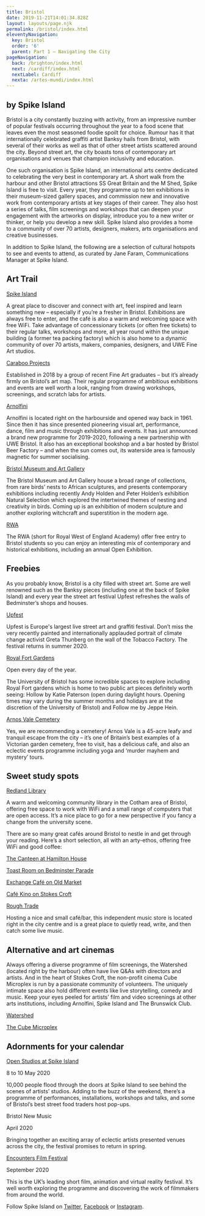 ```yaml
---
title: Bristol
date: 2019-11-21T14:01:34.828Z
layout: layouts/page.njk
permalink: /bristol/index.html
eleventyNavigation:
  key: Bristol
  order: '6'
  parent: Part 1 – Navigating the City
pageNavigation:
  back: /brighton/index.html
  next: /cardiff/index.html
  nextLabel: Cardiff
  nexta: /artes-mundi/index.html
---
```

## by Spike Island

Bristol is a city constantly buzzing with activity, from an impressive number of popular festivals occurring throughout the year to a food scene that leaves even the most seasoned foodie spoilt for choice. Rumour has it that internationally celebrated graffiti artist Banksy hails from Bristol, with several of their works as well as that of other street artists scattered around the city. Beyond street art, the city boasts tons of contemporary art organisations and venues that champion inclusivity and education.

One such organisation is Spike Island, an international arts centre dedicated to celebrating the very best in contemporary art. A short walk from the harbour and other Bristol attractions SS Great Britain and the M Shed, Spike Island is free to visit. Every year, they programme up to ten exhibitions in their museum-sized gallery spaces, and commission new and innovative work from contemporary artists at key stages of their career. They also host a series of talks, film screenings and workshops that can deepen your engagement with the artworks on display, introduce you to a new writer or thinker, or help you develop a new skill. Spike Island also provides a home to a community of over 70 artists, designers, makers, arts organisations and creative businesses.

In addition to Spike Island, the following are a selection of cultural hotspots to see and events to attend, as curated by Jane Faram, Communications Manager at Spike Island. 

## Art Trail

[Spike Island ](https://www.artrabbit.com/organisations/spike-island)

A great place to discover and connect with art, feel inspired and learn something new – especially if you’re a fresher in Bristol. Exhibitions are always free to enter, and the café is also a warm and welcoming space with free WiFi. Take advantage of concessionary tickets (or often free tickets) to their regular talks, workshops and more, all year round within the unique building (a former tea packing factory) which is also home to a dynamic community of over 70 artists, makers, companies, designers, and UWE Fine Art studios. 

[Caraboo Projects ](https://www.artrabbit.com/organisations/caraboo-projects)

Established in 2018 by a group of recent Fine Art graduates – but it’s already firmly on Bristol’s art map. Their regular programme of ambitious exhibitions and events are well worth a look, ranging from drawing workshops, screenings, and scratch labs for artists.

[Arnolfini](https://www.artrabbit.com/organisations/arnolfini)

Arnolfini is located right on the harbourside and opened way back in 1961. Since then it has since presented pioneering visual art, performance, dance, film and music through exhibitions and events. It has just announced a brand new programme for 2019-2020, following a new partnership with UWE Bristol. It also has an exceptional bookshop and a bar hosted by Bristol Beer Factory – and when the sun comes out, its waterside area is famously magnetic for summer socialising.

[Bristol Museum and Art Gallery](https://www.artrabbit.com/organisations/bristol-museum-art-gallery)

The Bristol Museum and Art Gallery house a broad range of collections, from rare birds’ nests to African sculptures, and presents contemporary exhibitions including recently Andy Holden and Peter Holden’s exhibition Natural Selection which explored the intertwined themes of nesting and creativity in birds. Coming up is an exhibition of modern sculpture and another exploring witchcraft and superstition in the modern age. 

[RWA](https://www.artrabbit.com/organisations/royal-west-of-england-academy)

The RWA (short for Royal West of England Academy) offer free entry to Bristol students so you can enjoy an interesting mix of contemporary and historical exhibitions, including an annual Open Exhibition. 

## Freebies

As you probably know, Bristol is a city filled with street art. Some are well renowned such as the Banksy pieces (including one at the back of Spike Island) and every year the street art festival Upfest refreshes the walls of Bedminster’s shops and houses. 

[Upfest](https://www.upfest.co.uk/)

Upfest is Europe's largest live street art and graffiti festival. Don’t miss the very recently painted and internationally applauded portrait of climate change activist Greta Thunberg on the wall of the Tobacco Factory. The festival returns in summer 2020.

[Royal Fort Gardens](https://www.artrabbit.com/events/katie-paterson-hollow)

Open every day of the year.

The University of Bristol has some incredible spaces to explore including Royal Fort gardens which is home to two public art pieces definitely worth seeing: Hollow by Katie Paterson (open during daylight hours. Opening times may vary during the summer months and holidays are at the discretion of the University of Bristol) and Follow me by Jeppe Hein. 

[Arnos Vale Cemetery](https://arnosvale.org.uk/)

Yes, we are recommending a cemetery! Arnos Vale is a 45-acre leafy and tranquil escape from the city – it’s one of Britain’s best examples of a Victorian garden cemetery, free to visit, has a delicious café, and also an eclectic events programme including yoga and ‘murder mayhem and mystery’ tours. 

## Sweet study spots

[Redland Library ](https://www.bristol.gov.uk/libraries-archives/library-finder/-/journal_content/56/20195/LIBRARY-UPRN-000000076586/LIBRARY-DISPLAY)

A warm and welcoming community library in the Cotham area of Bristol, offering free space to work with WiFi and a small range of computers that are open access. It’s a nice place to go for a new perspective if you fancy a change from the university scene. 

There are so many great cafés around Bristol to nestle in and get through your reading. Here’s a short selection, all with an arty-ethos, offering free WiFi and good coffee: 

[The Canteen at Hamilton House ](https://www.canteenbristol.co.uk/)

[Toast Room on Bedminster Parade](https://www.thetoastroom.co.uk/) 

[Exchange Café on Old Market ](https://www.exchangebristol.com/coffee-shop-and-kitchen)

[Café Kino on Stokes Croft ](http://www.cafekino.coop/)

[Rough Trade](https://www.roughtrade.com/gb)

Hosting a nice and small café/bar, this independent music store is located right in the city centre and is a great place to quietly read, write, and then catch some live music.

## Alternative and art cinemas

Always offering a diverse programme of film screenings, the Watershed (located right by the harbour) often have live Q&As with directors and artists. And in the heart of Stokes Croft, the non-profit cinema Cube Microplex is run by a passionate community of volunteers. The uniquely intimate space also hold different events like live storytelling, comedy and music. Keep your eyes peeled for artists’ film and video screenings at other arts institutions, including Arnolfini, Spike Island and The Brunswick Club. 

[Watershed ](https://www.watershed.co.uk/)

[The Cube Microplex ](https://cubecinema.com/)

## Adornments for your calendar

[Open Studios at Spike Island](https://www.artrabbit.com/organisations/spike-island)

8 to 10 May 2020 

10,000 people flood through the doors at Spike Island to see behind the scenes of artists’ studios. Adding to the buzz of the weekend, there’s a programme of performances, installations, workshops and talks, and some of Bristol’s best street food traders host pop-ups.

Bristol New Music

April 2020

Bringing together an exciting array of eclectic artists presented venues across the city, the festival promises to return in spring.

[Encounters Film Festival](https://www.artrabbit.com/organisations/encounters-festival)

September 2020

This is the UK’s leading short film, animation and virtual reality festival. It’s well worth exploring the programme and discovering the work of filmmakers from around the world.

Follow Spike Island on [Twitter](https://twitter.com/_spikeisland?lang=en), [Facebook](https://www.facebook.com/spikeisland/) or [Instagram](https://www.instagram.com/spikeisland/).
